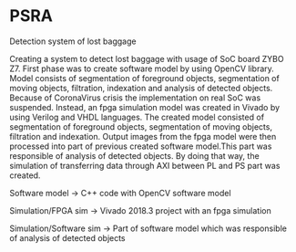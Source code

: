 # PSRA
Detection system of lost baggage

Creating a system to detect lost baggage with usage of SoC board ZYBO Z7.
First phase was to create software model by using OpenCV library. Model consists of segmentation of foreground objects, segmentation of moving objects, filtration, indexation and analysis of detected objects.
Because of CoronaVirus crisis the implementation on real SoC was suspended. Instead, an fpga simulation model was created in Vivado by using Verilog and VHDL languages. The created model consisted of segmentation of foreground objects, segmentation of moving objects, filtration and indexation. Output images from the fpga model were then processed into part of previous created software model.This part was responsible of analysis of detected objects. By doing that way, the simulation of transferring data through AXI between PL and PS part was created.


Software model -> C++ code with OpenCV software model

Simulation/FPGA sim -> Vivado 2018.3 project with an fpga simulation

Simulation/Software sim -> Part of software model which was responsible of analysis of detected objects
